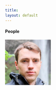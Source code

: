 ```yaml
---
title: 
layout: default
---
```


#### People

<img src="/images/clintphoto.jpg" alt="Clint Photo" style="width: 150px;"/>
